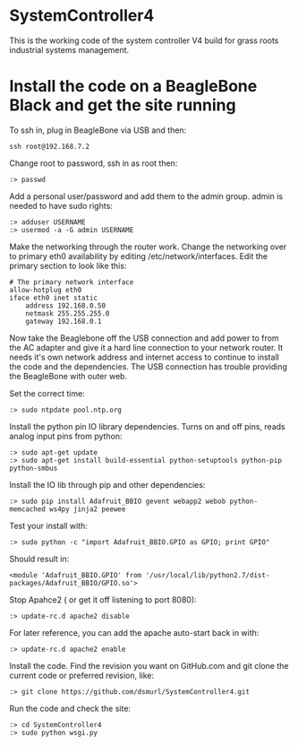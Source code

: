 # SystemController4
This is the working code of the system controller V4 build for grass roots industrial systems management.


# Install the code on a BeagleBone Black and get the site running

To ssh in, plug in BeagleBone via USB and then:

	ssh root@192.168.7.2

Change root to password, ssh in as root then:

	:> passwd

Add a personal user/password and add them to the admin group.  admin is needed to have sudo rights:

	:> adduser USERNAME
	:> usermod -a -G admin USERNAME

Make the networking through the router work.  Change the networking over to primary eth0 availability by editing /etc/network/interfaces.  Edit the primary section to look like this:

	# The primary network interface
	allow-hotplug eth0
	iface eth0 inet static
	    address 192.168.0.50
	    netmask 255.255.255.0
	    gateway 192.168.0.1

Now take the Beaglebone off the USB connection and add power to from the AC adapter and give it a hard line connection to your network router.  It needs it's own network address and internet access to continue to install the code and the dependencies.  The USB connection has trouble providing the BeagleBone with outer web.

Set the correct time:

	:> sudo ntpdate pool.ntp.org

Install the python pin IO library dependencies.  Turns on and off pins, reads analog input
pins from python:

	:> sudo apt-get update
	:> sudo apt-get install build-essential python-setuptools python-pip python-smbus

Install the IO lib through pip and other dependencies:

	:> sudo pip install Adafruit_BBIO gevent webapp2 webob python-memcached ws4py jinja2 peewee

Test your install with:

	:> sudo python -c "import Adafruit_BBIO.GPIO as GPIO; print GPIO"

Should result in:

	<module 'Adafruit_BBIO.GPIO' from '/usr/local/lib/python2.7/dist-packages/Adafruit_BBIO/GPIO.so'>

Stop Apahce2 ( or get it off listening to port 8080):
	
	:> update-rc.d apache2 disable

For later reference, you can add the apache auto-start back in with:

	:> update-rc.d apache2 enable

Install the code.  Find the revision you want on GitHub.com and git clone the current code or preferred revision, like:

	:> git clone https://github.com/dsmurl/SystemController4.git

Run the code and check the site:

	:> cd SystemController4
	:> sudo python wsgi.py

